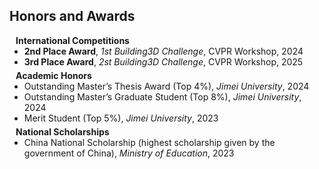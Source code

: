 ## Honors and Awards

<h4 style="margin:0 10px 0;">International Competitions</h4>
<ul style="margin:0 0 5px;">
  <li><strong>2nd Place Award</strong>, <em>1st Building3D Challenge</em>, CVPR Workshop, 2024</li>
  <li><strong>3rd Place Award</strong>, <em>2st Building3D Challenge</em>, CVPR Workshop, 2025</li>
</ul>

<h4 style="margin:0 10px 0;">Academic Honors</h4>
<ul style="margin:0 0 5px;">
  <li>Outstanding Master’s Thesis Award (Top 4%), <em>Jimei University</em>, 2024</li>
  <li>Outstanding Master’s Graduate Student (Top 8%), <em>Jimei University</em>, 2024</li>
  <li>Merit Student (Top 5%), <em>Jimei University</em>, 2023</li>
</ul>

<h4 style="margin:0 10px 0;">National Scholarships</h4>
<ul style="margin:0 0 20px;">
  <li>China National Scholarship (highest scholarship given by the government of China), <em>Ministry of Education</em>, 2023</li>
</ul>
